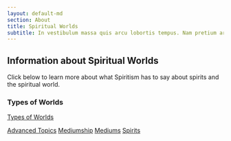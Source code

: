```yaml
---
layout: default-md
section: About
title: Spiritual Worlds
subtitle: In vestibulum massa quis arcu lobortis tempus. Nam pretium arcu in odio vulputate luctus.
---
```


## Information about Spiritual Worlds
Click below to learn more about what Spiritism has to say about spirits and the spiritual world.

### Types of Worlds
[Types of Worlds](types-of-world)  




<a href="../advanced" class="button special">Advanced Topics</a>
<a href="../mediumship" class="button">Mediumship</a>
<a href="../mediums" class="button">Mediums</a>
<a href="../spirits" class="button">Spirits</a>
